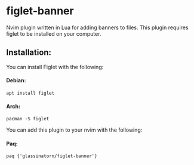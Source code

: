 # figlet-banner

Nvim plugin written in Lua for adding banners to files.
This plugin requires figlet to be installed on your computer. 

## Installation:
You can install Figlet with the following:

#### Debian:
```
apt install figlet
```
#### Arch:
```
pacman -S figlet
```

You can add this plugin to your nvim with the following:
#### Paq: 
```
paq {'glassinatorn/figlet-banner'}
```

